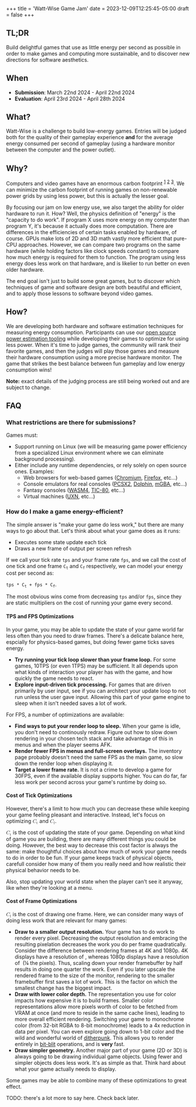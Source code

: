 +++
title = 'Watt-Wise Game Jam'
date = 2023-12-09T12:25:45-05:00
draft = false
+++

## TL;DR

Build delightful games that use as little energy per second as possible in order to make games and computing more sustainable, and to discover new directions for software aesthetics.

## When

- **Submission**: March 22nd 2024 - April 22nd 2024
- **Evaluation**: April 23rd 2024 - April 28th 2024

## What?

Watt-Wise is a challenge to build low-energy games. Entries will be judged both for the quality of their gameplay experience **and** for the average energy consumed per second of gameplay (using a hardware monitor between the computer and the power outlet).

## Why?

Computers and video games have an enormous carbon footprint
<sup><a href="https://www.sciencedaily.com/releases/2021/09/210910121715.htm">1</a></sup>
<sup><a href="https://gtg.benabraham.net/can-we-put-a-number-on-the-game-industrys-annual-climate-footprint-part-1-game-development/">2</a></sup>
<sup><a href="https://news.mit.edu/2022/how-can-we-reduce-carbon-footprint-global-computing-0428">3</a></sup>.
We can minimize the carbon footprint of running games on non-renewable power grids by using less power, but this is actually the lesser goal.

By focusing our jam on low energy use, we also target the ability for older hardware to run it. How? Well, the physics definition of "energy" is the "capacity to do work". If program X uses more energy on my computer than program Y, it's because it actually does more computation. There are differences in the efficiencies of certain tasks enabled by hardware, of course. GPUs make lots of 2D and 3D math vastly more efficient that pure-CPU approaches. However, we can compare two programs on the same hardware (while holding factors like clock speeds constant) to compare how much energy is required for them to function. The program using less energy does less work on that hardware, and is likelier to run better on even older hardware.

The end goal isn't just to build some great games, but to discover which techniques of game and software design are both beautiful and efficient, and to apply those lessons to software beyond video games.

## How?

We are developing both hardware and software estimation techniques for measuring energy consumption. Participants can use our [open source power estimation tooling](https://github.com/wattwisegames/watt-wiser) while developing their games to optimize for using less power.
When it's time to judge games, the community will rank their favorite games, and then the judges will play those games and measure their hardware consumption using a more precise hardware monitor. The game that strikes the best balance between fun gameplay and low energy consumption wins!

__Note:__ exact details of the judging process are still being worked out and are subject to change.

## FAQ

### What restrictions are there for submissions?

Games must:

- Support running on Linux (we will be measuring game power efficiency from a specialized Linux environment where we can eliminate background processing).
- Either include any runtime dependencies, or rely solely on open source ones. Examples:
    - Web browsers for web-based games ([Chromium](https://www.chromium.org/Home/), [Firefox](https://www.mozilla.org/en-US/firefox/new/), etc...)
    - Console emulators for real consoles ([PCSX2](https://pcsx2.net/), [Dolphin](https://dolphin-emu.org/), [mGBA](https://mgba.io/), etc...)
    - Fantasy consoles ([WASM4](https://wasm4.org/), [TIC-80](https://tic80.com/), etc...)
    - Virtual machines ([UXN](https://100r.co/site/uxn.html), etc...)

### How do I make a game energy-efficient?

The simple answer is "make your game do less work," but there are many ways to go about that. Let's think about what your game does as it runs:

- Executes some state update each tick
- Draws a new frame of output per screen refresh

If we call your tick rate
<code>tps</code>
and your frame rate
<code>fps</code>,
and we call the cost of one tick and one frame
<code>C<sub>t</sub></code>
and
<code>C<sub>f</sub></code>
respectively, we can model your energy cost per second as:

<code>tps * C<sub>t</sub> + fps * C<sub>f</sub></code>.

The most obvious wins come from decreasing
<code>tps</code>
and/or
<code>fps</code>,
since they are static multipliers on the cost of running your game every second.

#### TPS and FPS Optimizations

In your game, you may be able to update the state of your game world far less often than you need to draw frames. There's a delicate balance here, espcially for physics-based games, but doing fewer game ticks saves energy.

- **Try running your tick loop slower than your frame loop.** For some games, 10TPS (or even 1TPS) may be sufficient. It all depends upon what kinds of interaction your player has with the game, and how quickly the game needs to react.
- **Explore input-driven tick processing.** For games that are driven primarily by user input, see if you can architect your update loop to not run unless the user gave input. Allowing this part of your game engine to sleep when it isn't needed saves a lot of work.

For FPS, a number of optimizations are available:

- **Find ways to put your render loop to sleep.** When your game is idle, you don't need to continously redraw. Figure out how to slow down rendering in your chosen tech stack and take advantage of this in menus and when the player seems AFK.
- **Render fewer FPS in menus and full-screen overlays.** The inventory page probably doesn't need the same FPS as the main game, so slow down the render loop when displaying it.
- **Target a lower frame rate.** It is not a crime to develop a game for 30FPS, even if the available display supports higher. You can do far, far less work per second across your game's runtime by doing so.

#### Cost of Tick Optimizations

However, there's a limit to how much you can decrease these while keeping your game feeling pleasant and interactive. Instead, let's focus on optimizing
<math><msub><mi>C</mi><mn>t</mn></msub></math>
and
<math><msub><mi>C</mi><mn>f</mn></msub></math>.

<math><msub><mi>C</mi><mn>t</mn></msub></math> is the cost of updating the state of your game. Depending on what kind of game you are building, there are many different things you could be doing. However, the best way to decrease this cost factor is always the same: make thoughtful choices about how much of work your game needs to do in order to be fun. If your game keeps track of physical objects, carefull consider how many of them you really need and how realistic their physical behavior needs to be.

Also, stop updating your world state when the player can't see it anyway, like when they're looking at a menu.

#### Cost of Frame Optimizations

<math><msub><mi>C</mi><mn>f</mn></msub></math> is the cost of drawing one frame. Here, we can consider many ways of doing less work that are relevant for many games:

- **Draw to a smaller output resolution.** Your game has to do work to render every pixel. Decreasing the output resolution and embracing the resulting pixelation decreases the work you do per frame quadratically. Consider the difference between rendering frames at 4K and 1080p. 4K displays have a resolution of
<math>3,840&times;2,160&equals;8,294,400px</math>,
whereas 1080p displays have a resolution of
<math>1,920&times;1,080&equals;2,073,600px</math>
(&frac14; the pixels). Thus, scaling down your render framebuffer by half results in doing one quarter the work. Even if you later upscale the rendered frame to the size of the monitor, rendering to the smaller framebuffer first saves a lot of work. This is the factor on which the smallest change has the biggest impact.
- **Draw with lower color depth.** The representation you use for color impacts how expensive it is to build frames. Smaller color representations allow more pixels worth of color to be fetched from VRAM at once (and more to reside in the same cache lines), leading to more overall efficient rendering. Switching your game to monochrome color (from 32-bit RGBA to 8-bit monochrome) leads to a 4x reduction in data per pixel. You can even explore going down to 1-bit color and the wild and wonderful world of [ditherpunk](https://surma.dev/things/ditherpunk/). This allows you to render entirely in [bit-blit](https://en.wikipedia.org/wiki/Bit_blit) operations, and is **very** fast.
- **Draw simpler geometry.** Another major part of your game (2D or 3D) is always going to be drawing individual game objects. Using fewer and simpler objects does less work. It's as simple as that. Think hard about what your game actually needs to display.

Some games may be able to combine many of these optimizations to great effect.

TODO: there's a lot more to say here. Check back later.
